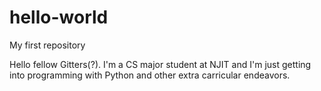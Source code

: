 # hello-world
My first repository

Hello fellow Gitters(?). I'm a CS major student at NJIT and I'm just getting into programming with Python and other extra carricular endeavors.

